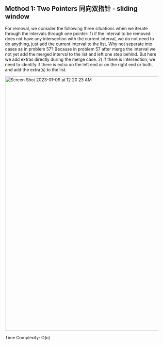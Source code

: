 ## Method 1: Two Pointers 同向双指针 - sliding window 

For removal, we consider the following three situations when we iterate through the intervals through one pointer: 1) if the interval to be removed does not have any intersection with the current interval, we do not need to do anything, just add the current interval to the list. Why not seperate into cases as in problem 57? Because in problem 57 after merge the interval we not yet add the merged interval to the list and left one step behind. But here we add extras directly during the merge case. 2) if there is intersection, we need to identify if there is extra on the left end or on the right end or both, and add the extra(s) to the list.

<img width="837" alt="Screen Shot 2023-01-09 at 12 20 23 AM" src="https://user-images.githubusercontent.com/106039830/211250611-36918581-3f81-4bec-9393-cf7ed1d6f631.png">

Time Complexity: O(n)

